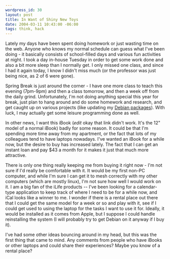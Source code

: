 ```yaml
--- 
wordpress_id: 30
layout: post
title: In Want of Shiny New Toys
date: 2004-03-11 10:43:00 -06:00
tags: think, hack
---
```

Lately my days have been spent doing homework or just wasting time on the web.   Anyone who knows my normal schedule can guess what I've been doing - it basically consists of school-filled days and various fun activities at night.  I took a day in-house Tuesday in order to get some work done and also a bit more sleep than I normally get.  I only missed one class, and since I had it again today, I know I didn't miss much (or the professor was just being nice, as 2 of 6 were gone).

Spring Break is just around the corner - I have one more class to teach this evening (7pm-9pm) and then a class tomorrow, and then a week off from the daily grind.  Unfortunately, I'm not doing anything special this year for break, just plan to hang around and do some homework and research, and get caught up on various projects (like updating my <a href="http://qa.debian.org/developer.php?login=jamuraa@debian.org">Debian packages</a>).   With luck, I may actually get some leisure programming done as well.

In other news, I want this iBook (*edit* okay that link didn't work. It's the 12" model of a normal iBook) badly for some reason.  It could be that I'm spending more time away from my apartment, or the fact that lots of my colleagues tend to have laptops nowadays.  I've wanted an iBook for a while now, but the desire to buy has increased lately.  The fact that I can get an instant loan and pay $43 a month for it makes it just that much more attractive.

There is only one thing really keeping me from buying it right now - I'm not sure if I'd really be comfortable with it.  It would be my first non-PC computer, and while I'm sure I can get it to mesh correctly with my other computers (which are mostly linux), I'm not sure how well I would work on it.  I am a big fan of the iLife products -- I've been looking for a calendar-type application to keep track of where I need to be for a while now, and iCal looks like a winner to me.  I wonder if there is a rental place out there that I could get the same model for a week or so and play with it, see if I could get used to using the laptop for the tasks I want to use it for.  Ideally, it would be installed as it comes from Apple, but I suppose I could handle reinstalling the system (I will probably try to get Debian on it anyway if I buy it).

I've had some other ideas bouncing around in my head, but this was the first thing that came to mind.  Any comments from people who have iBooks or other laptops and  could share their experiences?  Maybe you know of a rental place?
